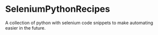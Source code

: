 # SeleniumPythonRecipes
A collection of python with selenium code snippets  to make automating easier in the future.
